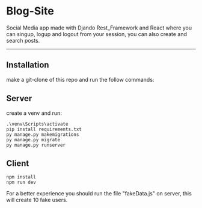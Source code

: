 # Blog-Site

Social Media app made with Djando Rest_Framework and React where you can singup, logup and logout from your session, you can also create and search posts.

---

## Installation

make a git-clone of this repo and run the follow commands:

## Server
create a venv and run:
```
.\venv\Scripts\activate
pip install requirements.txt
py manage.py makemigrations
py manage.py migrate
py manage.py runserver
```

## Client

```
npm install 
npm run dev
```

For a better experience you should run the file "fakeData.js" on server, this will create 10 fake users.
